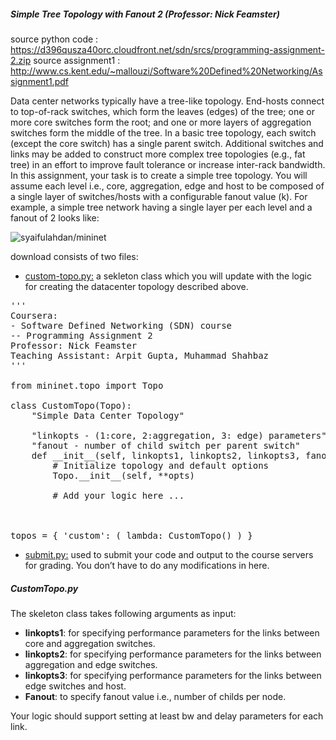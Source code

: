 #####  Simple Tree Topology with Fanout 2 (Professor: Nick Feamster)
source python code : https://d396qusza40orc.cloudfront.net/sdn/srcs/programming-assignment-2.zip
source assignment1 : http://www.cs.kent.edu/~mallouzi/Software%20Defined%20Networking/Assignment1.pdf

<j>Data center networks typically have a tree-like topology. End-hosts connect to top-of-rack switches, which form the leaves (edges) of the tree; one or more core switches form the root; and one or more layers of aggregation switches form the middle of the tree. In a basic tree topology, each switch (except the core switch) has a single parent switch. Additional switches
and links may be added to construct more complex tree topologies (e.g., fat tree) in an effort to improve fault tolerance or increase inter-rack bandwidth. In this assignment, your task is to create a simple tree topology. You will assume each level i.e., core, aggregation, edge and host to be composed of a single layer of switches/hosts with a configurable fanout value (k). For example, a simple tree network having a single layer per each level and a fanout of 2 looks like:</j>

<img src="https://github.com/syaifulahdan/mininet/blob/master/image/Screenshot%20from%202016-04-02%2002:44:01.png" align="center" title="syaifulahdan/mininet" />

download consists of two files:


- <a href="https://github.com/syaifulahdan/mininet/blob/master/py-custop_tree_topology_with_Fanout2-custom_topo.py">custom-topo.py:</a> a sekleton class which you will update with the logic for creating the datacenter topology described above.
<pre>
'''
Coursera:
- Software Defined Networking (SDN) course
-- Programming Assignment 2
Professor: Nick Feamster
Teaching Assistant: Arpit Gupta, Muhammad Shahbaz
'''

from mininet.topo import Topo

class CustomTopo(Topo):
    "Simple Data Center Topology"

    "linkopts - (1:core, 2:aggregation, 3: edge) parameters"
    "fanout - number of child switch per parent switch"
    def __init__(self, linkopts1, linkopts2, linkopts3, fanout=2, **opts):
        # Initialize topology and default options
        Topo.__init__(self, **opts)
        
        # Add your logic here ...

        
                    
topos = { 'custom': ( lambda: CustomTopo() ) }
</pre>

- <a href="https://github.com/syaifulahdan/mininet/blob/master/py-custop_tree_topology_with_Fanout2-submit.py">submit.py:</a>  used to submit your code and output to the course servers for grading. You don’t have to do any modifications in here.

##### CustomTopo.py
The skeleton class takes following arguments as input:
- <b>linkopts1</b>: for specifying performance parameters for the links between core and aggregation switches.
- <b>linkopts2</b>: for specifying performance parameters for the links between aggregation and edge switches.
- <b>linkopts3</b>: for specifying performance parameters for the links between edge switches and host.
- <b>Fanout</b>: to specify fanout value i.e., number of childs per node.

Your logic should support setting at least bw and delay parameters for each link.
